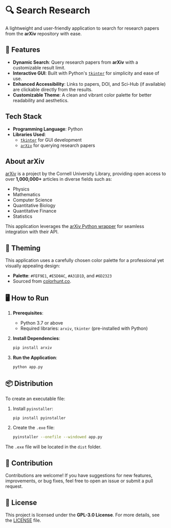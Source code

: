 # 🔍 Search Research  

A lightweight and user-friendly application to search for research papers from the **arXiv** repository with ease.  

## 🚀 Features  

- **Dynamic Search**: Query research papers from **arXiv** with a customizable result limit.  
- **Interactive GUI**: Built with Python's [`tkinter`](https://docs.python.org/3/library/tkinter.html) for simplicity and ease of use.  
- **Enhanced Accessibility**: Links to papers, DOI, and Sci-Hub (if available) are clickable directly from the results.  
- **Customizable Theme**: A clean and vibrant color palette for better readability and aesthetics.  

## Tech Stack  

- **Programming Language**: Python  
- **Libraries Used**:  
  - [`tkinter`](https://docs.python.org/3/library/tkinter.html) for GUI development  
  - [`arXiv`](https://pypi.org/project/arxiv/) for querying research papers  

## About arXiv  

[arXiv](https://arxiv.org/) is a project by the Cornell University Library, providing open access to over **1,000,000+** articles in diverse fields such as:  

- Physics  
- Mathematics  
- Computer Science  
- Quantitative Biology  
- Quantitative Finance  
- Statistics  

This application leverages the [arXiv Python wrapper](https://pypi.org/project/arxiv/) for seamless integration with their API.  

## 🎨 Theming  

This application uses a carefully chosen color palette for a professional yet visually appealing design:  

- **Palette**: `#FEF9E1`, `#E5D0AC`, `#A31D1D`, and `#6D2323`  
- Sourced from [colorhunt.co](https://colorhunt.co/palette/fef9e1e5d0aca31d1d6d2323).  

## 🖥️ How to Run  

1. **Prerequisites**:  
   - Python 3.7 or above  
   - Required libraries: `arxiv`, `tkinter` (pre-installed with Python)  

2. **Install Dependencies**:  
   ```bash  
   pip install arxiv  
   ```  

3. **Run the Application**:  
   ```bash  
   python app.py  
   ```  

## 📦 Distribution  

To create an executable file:  

1. Install `pyinstaller`:  
   ```bash  
   pip install pyinstaller  
   ```  

2. Create the `.exe` file:  
   ```bash  
   pyinstaller --onefile --windowed app.py  
   ```  

The `.exe` file will be located in the `dist` folder.  

## 🤝 Contribution  

Contributions are welcome! If you have suggestions for new features, improvements, or bug fixes, feel free to open an issue or submit a pull request.  

## 📄 License  

This project is licensed under the **GPL-3.0 License**. For more details, see the [LICENSE](LICENSE) file.  
